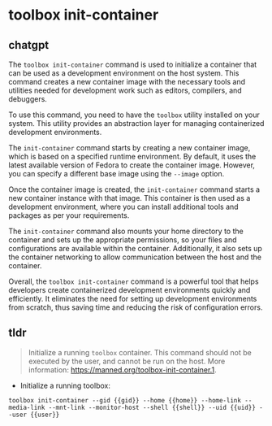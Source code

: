 # toolbox init-container 
## chatgpt 
The `toolbox init-container` command is used to initialize a container that can be used as a development environment on the host system. This command creates a new container image with the necessary tools and utilities needed for development work such as editors, compilers, and debuggers. 

To use this command, you need to have the `toolbox` utility installed on your system. This utility provides an abstraction layer for managing containerized development environments.

The `init-container` command starts by creating a new container image, which is based on a specified runtime environment. By default, it uses the latest available version of Fedora to create the container image. However, you can specify a different base image using the `--image` option.

Once the container image is created, the `init-container` command starts a new container instance with that image. This container is then used as a development environment, where you can install additional tools and packages as per your requirements.

The `init-container` command also mounts your home directory to the container and sets up the appropriate permissions, so your files and configurations are available within the container. Additionally, it also sets up the container networking to allow communication between the host and the container.

Overall, the `toolbox init-container` command is a powerful tool that helps developers create containerized development environments quickly and efficiently. It eliminates the need for setting up development environments from scratch, thus saving time and reducing the risk of configuration errors. 

## tldr 
 
> Initialize a running `toolbox` container.
> This command should not be executed by the user, and cannot be run on the host.
> More information: <https://manned.org/toolbox-init-container.1>.

- Initialize a running toolbox:

`toolbox init-container --gid {{gid}} --home {{home}} --home-link --media-link --mnt-link --monitor-host --shell {{shell}} --uid {{uid}} --user {{user}}`
